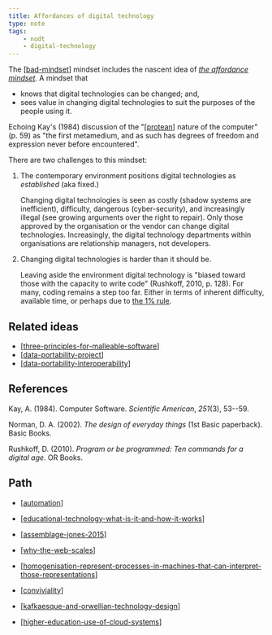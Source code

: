 ```yaml
---
title: Affordances of digital technology
type: note
tags:
    - nodt
    - digital-technology
---
```


The [[bad-mindset]] mindset includes the nascent idea of [_the affordance mindset_](https://djon.es/blog/2014/11/07/established-versus-affordances-part-of-the-reason-institutional-e-learning-is-like-teenage-sex/#the-affordance-mindset). A mindset that 

- knows that digital technologies can be changed; and,
- sees value in changing digital technologies to suit the purposes of the people using it.

Echoing Kay's (1984) discussion of the "[[protean]] nature of the computer" (p. 59) as "the first metamedium, and as such has degrees of freedom and expression never before encountered". 

There are two challenges to this mindset:

1. The contemporary environment positions digital technologies as _established_ (aka fixed.)

    Changing digital technologies is seen as costly (shadow systems are inefficient), difficulty, dangerous (cyber-security), and increasingly illegal (see growing arguments over the right to repair). Only those approved by the organisation or the vendor can change digital technologies. Increasingly, the digital technology departments within organisations are relationship managers, not developers.

2. Changing digital technologies is harder than it should be.

    Leaving aside the environment digital technology is "biased toward those with the capacity to write code" (Rushkoff, 2010, p. 128). For many, coding remains a step too far. Either in terms of inherent difficulty, available time, or perhaps due to [the 1% rule](https://en.wikipedia.org/wiki/1%25_rule).

## Related ideas

- [[three-principles-for-malleable-software]] 
- [[data-portability-project]]
- [[data-portability-interoperability]]

## References

Kay, A. (1984). Computer Software. *Scientific American*, *251*(3), 53--59.

Norman, D. A. (2002). *The design of everyday things* (1st Basic paperback). Basic Books.

Rushkoff, D. (2010). *Program or be programmed: Ten commands for a digital age*. OR Books.

## Path

- [[automation]]

- [[educational-technology-what-is-it-and-how-it-works]]
- [[assemblage-jones-2015]]
- [[why-the-web-scales]]
- [[homogenisation-represent-processes-in-machines-that-can-interpret-those-representations]]
- [[conviviality]]
- [[kafkaesque-and-orwellian-technology-design]]
- [[higher-education-use-of-cloud-systems]]


[//begin]: # "Autogenerated link references for markdown compatibility"
[bad-mindset]: ../CASA/bad-mindset "The BAD (Bricolage, Affordances, Distribution) mindset"
[protean]: ../concepts/protean "Protean"
[three-principles-for-malleable-software]: three-principles-for-malleable-software "Three principles for malleable software"
[data-portability-project]: ../CASA/data-portability-project "Data Portabiity Project"
[data-portability-interoperability]: ../computing/data-portability-interoperability "Data portability and interoperability"
[automation]: automation "Automation"
[educational-technology-what-is-it-and-how-it-works]: educational-technology-what-is-it-and-how-it-works "Educational technology: what is it and how it works"
[assemblage-jones-2015]: ../Distribution/assemblage-jones-2015 "Assemblage (Jones, 2015)"
[why-the-web-scales]: why-the-web-scales "Why the web scales"
[homogenisation-represent-processes-in-machines-that-can-interpret-those-representations]: homogenisation-represent-processes-in-machines-that-can-interpret-those-representations "Homogenisation - represent processes in machines that can interpret those representations"
[conviviality]: conviviality "Convivality"
[kafkaesque-and-orwellian-technology-design]: ../kafkaesque-and-orwellian-technology-design "Kafkaesque and Orwellian Technology Design"
[higher-education-use-of-cloud-systems]: higher-education-use-of-cloud-systems "higher-education-use-of-cloud-systems"
[//end]: # "Autogenerated link references"